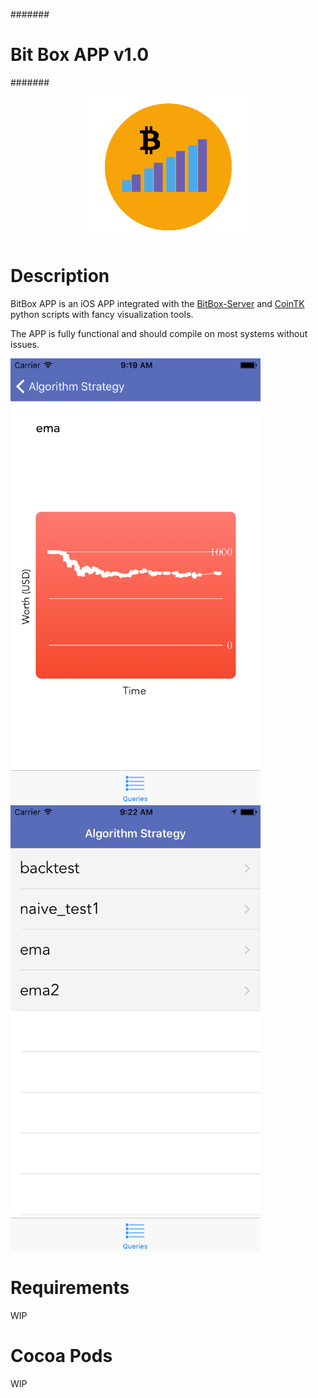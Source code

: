 #######
# Bit Box APP v1.0
#######

<p align="center">
	<img src='https://github.com/CoinTK/BitBox/blob/master/icon.png' width='256'>
</p>

# Description

BitBox APP is an iOS APP integrated with the [BitBox-Server](https://github.com/CoinTK/BitBox-Server) and [CoinTK](https://github.com/CoinTK/CoinTK) python scripts with fancy visualization tools.

The APP is fully functional and should compile on most systems without issues.



<img src='https://github.com/CoinTK/BitBox/blob/master/screenshot1.png' width='400'>
<img src='https://github.com/CoinTK/BitBox/blob/master/screenshot2.png' width='400'>


# Requirements

WIP

# Cocoa Pods

WIP